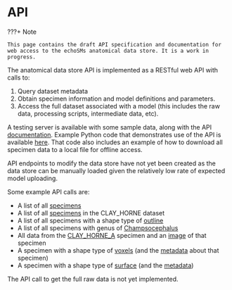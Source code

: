 # API

???+ Note

    This page contains the draft API specification and documentation for web access to the echoSMs anatomical data store. It is a work in progress.

The anatomical data store API is implemented as a RESTful web API with calls to:

1. Query dataset metadata
1. Obtain specimen information and model definitions and parameters.
1. Access the full dataset associated with a model (this includes the raw data, processing scripts, intermediate data, etc).

A testing server is available with some sample data, along with the API [documentation](https://echosms-data-store-app-ogogm.ondigitalocean.app/docs). Example Python code that demonstrates use of the API is available [here](https://github.com/ices-tools-dev/echoSMs/blob/main/data_store/src/api_examples.py). That code also includes an example of how to download all specimen data to a local file for offline access.

API endpoints to modify the data store have not yet been created as the data store can be manually loaded given the relatively low rate of expected model uploading.

Some example API calls are:

- A list of all [specimens](https://echosms-data-store-app-ogogm.ondigitalocean.app/v2/specimens)
- A list of all [specimens](https://echosms-data-store-app-ogogm.ondigitalocean.app/v2/specimens?dataset_id=CLAY_HORNE) in the CLAY_HORNE dataset
- A list of all specimens with a shape type of [outline](https://echosms-data-store-app-ogogm.ondigitalocean.app/v2/specimens?shape_type=outline)
- A list of all specimens with genus of [Champsocephalus](https://echosms-data-store-app-ogogm.ondigitalocean.app/v2/specimens?genus=Champsocephalus)
- All data from the [CLAY_HORNE_A](https://echosms-data-store-app-ogogm.ondigitalocean.app/v2/specimen/CLAY_HORNE_B/data) specimen and an [image](https://echosms-data-store-app-ogogm.ondigitalocean.app/v2/specimen/CLAY_HORNE_B/image) of that specimen
- A specimen with a shape type of [voxels](https://echosms-data-store-app-ogogm.ondigitalocean.app/v2/specimen/GJM001_5/image) (and the [metadata](https://echosms-data-store-app-ogogm.ondigitalocean.app/v2/specimens?id=GJM001_5) about that specimen)
- A specimen with a shape type of [surface](https://echosms-data-store-app-ogogm.ondigitalocean.app/v2/specimen/GJM003_CBO_cbo12/image) (and the [metadata](https://echosms-data-store-app-ogogm.ondigitalocean.app/v2/specimens?id=GJM003_CBO_cbo12))

The API call to get the full raw data is not yet implemented.
